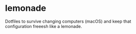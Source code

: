 # lemonade
 Dotfiles to survive changing computers (macOS) and keep that configuration freeesh like a lemonade.
